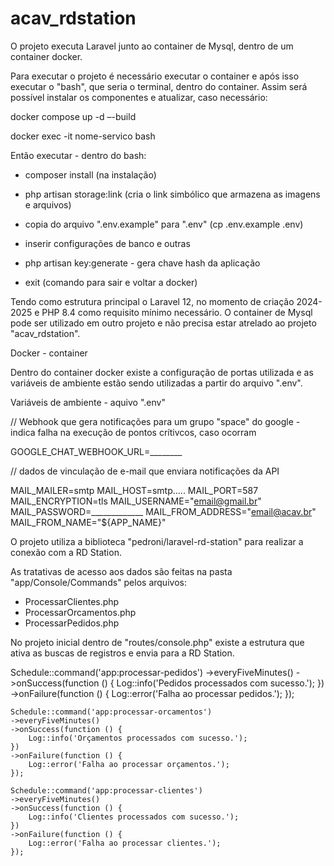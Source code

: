 # acav_rdstation


O projeto executa Laravel junto ao container de Mysql, dentro de um container docker.

Para executar o projeto é necessário executar o container e após isso executar o "bash", que seria o terminal, dentro do container. Assim será possível instalar os componentes e atualizar, caso necessário:

docker compose up -d –-build

docker exec -it nome-servico bash

Então executar - dentro do bash: 
- composer install (na instalação)

- php artisan storage:link (cria o link simbólico que armazena as imagens e arquivos)

- copia do arquivo ".env.example" para ".env" (cp .env.example .env)

- inserir configurações de banco e outras

- php artisan key:generate - gera chave hash da aplicação

- exit (comando para sair e voltar a docker)


Tendo como estrutura principal o Laravel 12, no momento de criação 2024-2025 e PHP 8.4 como requisito mínimo necessário. O container de Mysql pode ser utilizado em outro projeto e não precisa estar atrelado ao projeto "acav_rdstation".

Docker - container 

Dentro do container docker existe a configuração de portas utilizada e as variáveis de ambiente estão sendo utilizadas a partir do arquivo ".env". 

Variáveis de ambiente - aquivo ".env"

// Webhook que gera notificações para um grupo "space" do google - indica falha na execução de pontos crítivcos, caso ocorram

GOOGLE_CHAT_WEBHOOK_URL=________

// dados de vinculação de e-mail que enviara notificações da API

MAIL_MAILER=smtp
MAIL_HOST=smtp.....
MAIL_PORT=587
MAIL_ENCRYPTION=tls
MAIL_USERNAME="email@gmail.br"
MAIL_PASSWORD=_____________
MAIL_FROM_ADDRESS="email@acav.br"
MAIL_FROM_NAME="${APP_NAME}"

O projeto utiliza a biblioteca "pedroni/laravel-rd-station" para realizar a conexão com a RD Station. 

As tratativas de acesso aos dados são feitas na pasta "app/Console/Commands" pelos arquivos:

- ProcessarClientes.php
- ProcessarOrcamentos.php
- ProcessarPedidos.php

No projeto inicial dentro de "routes/console.php" existe a estrutura que ativa as buscas de registros e envia para a RD Station. 

Schedule::command('app:processar-pedidos')
    ->everyFiveMinutes()
    ->onSuccess(function () {
        Log::info('Pedidos processados com sucesso.');
    })
    ->onFailure(function () {
        Log::error('Falha ao processar pedidos.');
    });

    Schedule::command('app:processar-orcamentos')
    ->everyFiveMinutes()
    ->onSuccess(function () {
        Log::info('Orçamentos processados com sucesso.');
    })
    ->onFailure(function () {
        Log::error('Falha ao processar orçamentos.');
    });

    Schedule::command('app:processar-clientes')
    ->everyFiveMinutes()
    ->onSuccess(function () {
        Log::info('Clientes processados com sucesso.');
    })
    ->onFailure(function () {
        Log::error('Falha ao processar clientes.');
    });
